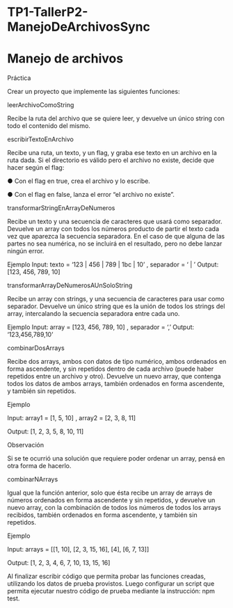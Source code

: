 # TP1-TallerP2-ManejoDeArchivosSync

# Manejo de archivos
Práctica

Crear un proyecto que implemente las siguientes funciones:

leerArchivoComoString

Recibe la ruta del archivo que se quiere leer, y devuelve un único string con todo el contenido
del mismo.

escribirTextoEnArchivo

Recibe una ruta, un texto, y un flag, y graba ese texto en un archivo en la ruta dada. Si el
directorio es válido pero el archivo no existe, decide que hacer según el flag:

● Con el flag en true, crea el archivo y lo escribe.

● Con el flag en false, lanza el error “el archivo no existe”.

transformarStringEnArrayDeNumeros

Recibe un texto y una secuencia de caracteres que usará como separador. Devuelve un array
con todos los números producto de partir el texto cada vez que aparezca la secuencia
separadora. En el caso de que alguna de las partes no sea numérica, no se incluirá en el
resultado, pero no debe lanzar ningún error.

Ejemplo
Input: texto = ‘123 | 456 | 789 | 1bc | 10’ , separador = ‘ | ’
Output: [123, 456, 789, 10]

transformarArrayDeNumerosAUnSoloString

Recibe un array con strings, y una secuencia de caracteres para usar como separador.
Devuelve un único string que es la unión de todos los strings del array, intercalando la
secuencia separadora entre cada uno.

Ejemplo
Input: array = [123, 456, 789, 10] , separador = ‘,’
Output: ‘123,456,789,10’

combinarDosArrays

Recibe dos arrays, ambos con datos de tipo numérico, ambos ordenados en forma ascendente,
y sin repetidos dentro de cada archivo (puede haber repetidos entre un archivo y otro).
Devuelve un nuevo array, que contenga todos los datos de ambos arrays, también ordenados
en forma ascendente, y también sin repetidos.

Ejemplo

Input: array1 = [1, 5, 10] , array2 = [2, 3, 8, 11]

Output: [1, 2, 3, 5, 8, 10, 11]

Observación

Si se te ocurrió una solución que requiere poder ordenar un array, pensá en otra forma de
hacerlo.

combinarNArrays

Igual que la función anterior, solo que ésta recibe un array de arrays de números ordenados en
forma ascendente y sin repetidos, y devuelve un nuevo array, con la combinación de todos los
números de todos los arrays recibidos, también ordenados en forma ascendente, y también sin
repetidos.

Ejemplo

Input: arrays = [[1, 10], [2, 3, 15, 16], [4], [6, 7, 13]]

Output: [1, 2, 3, 4, 6, 7, 10, 13, 15, 16]

Al finalizar escribir código que permita probar las funciones creadas, utilizando los datos de prueba provistos. Luego configurar un script que permita ejecutar nuestro código de prueba mediante la instrucción: npm test.
